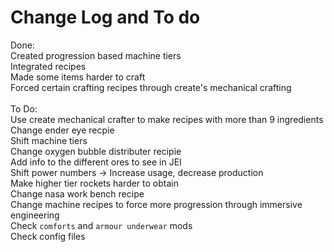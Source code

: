 # Change Log and To do

Done:<br />
Created progression based machine tiers<br />
Integrated recipes <br />
Made some items harder to craft<br />
Forced certain crafting recipes through create's mechanical crafting<br />
<br />
To Do:<br />
Use create mechanical crafter to make recipes with more than 9 ingredients<br />
Change ender eye recpie <br />
Shift machine tiers<br />
Change oxygen bubble distributer recipie<br />
Add info to the different ores to see in JEI<br />
Shift power numbers -> Increase usage, decrease production<br />
Make higher tier rockets harder to obtain<br />
Change nasa work bench recipe<br />
Change machine recipes to force more progression through immersive engineering <br />
Check `comforts` and `armour underwear` mods<br />
Check config files<br />
<br />
